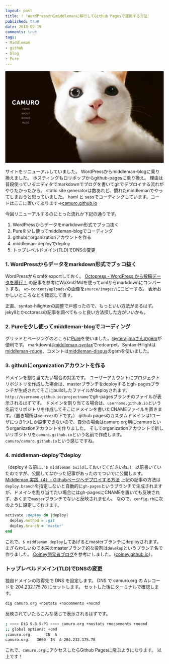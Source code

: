 ```yaml
---
layout: post
title: ! 'WordPressからmiddlemanに移行してGithub Pagesで運用する方法'
published: true
date: 2013-09-19
comments: true
tags:
- Middleman
- github
- blog
- Pure
---
```


<a href="/images/2013/09/20130919_1202.png"><img src="/images/2013/09/20130919_1202.png"></a>

サイトをリニューアルしていました。
WordPressからmiddleman-blogに乗り換えました。
ホスティングもロリポップからgithub-pagesに乗り換え。
理由は普段使っているエディタでmarkdownでブログを書いてgitでデプロイする流れがやりたかったから。
static site generatorは数あれど、慣れたmiddlemanでやってしまおうと思っていました。
haml と sassでコーディングしています。コードはここに置いてあります→[camuro.github.io](https://github.com/camuro/camuro.github.io)

今回リニューアルするのにとった流れか下記の通りです。

1. WordPressからデータをmarkdown形式でブッコ抜く
2. Pureを少し使ってmiddleman-blogでコーディング
3. githubにorganizationアカウントを作る
4. middleman-deployでdeploy
5. トップレベルドメイン(TLD)でDNSの変更

### 1. WordPressからデータをmarkdown形式でブッコ抜く

WordPressからxmlをexportしておく。
[Octopress - WordPress から投稿データを移行！](http://www.mk-mode.com/octopress/2012/12/20/octopress-migration-from-wordpress/) の記事を参考にWpXml2Mdを使ってxmlからmarkdownにコンバートする。
``wp-content/uploads/``の画像を``source/images/``にコピーする。
表示おかしいところなどを確認して直す。

正直、syntax-hilighterの調整で戸惑ったので、もっといい方法があるはず。
jekyllとかoctpressの記事を調べてもっと良い方法探した方がいいかも。

### 2. Pureを少し使ってmiddleman-blogでコーディング

グリッドとページングのところに[Pure](http://purecss.io/)を使いました。[@yterajimaさんのgem](https://github.com/yterajima/middleman-pure)が便利です。
markdownは[middleman-syntax](https://github.com/middleman/middleman-syntax)でredcarpet、Syntax-Hilightは[middleman-rouge](https://github.com/Linuus/middleman-rouge)、コメントは[middleman-disqus](https://github.com/simonrice/middleman-disqus)のgemを使いました。

### 3. githubにorganizationアカウントを作る

ドメインを割り当てたい場合の対策です。
ユーザーアカウントにプロジェクトリポジトリを作成した場合は、masterブランチをdeployするとgh-pagesブランチが生成されてそこにbuildしたファイルがdeployされます。
``http://username.github.io/projectname``でgh-pagesブランチのファイルが表示されるはずです。
ドメインを割り当てる場合は、``username.github.io``という名前でリポジトリを作成してそこにドメインを書いたCNAMEファイルを置きます。（置き場所は``source/``の下です。）
github pagesのカスタムドメインは1ユーザにつき1つしか設定できないので、自分の場合はcamuro.org用にcamuroというorganizationアカウントを作りました。
そしてorganizationアカウントで新しいリポジトリを``camuro.github.io``という名前で作成します。
``camuro/camuro.github.io``という感じですね。

### 4. middleman-deployでdeploy
（deployする前に、``$ middleman build``しておいてくださいね。）
以前書いていたのですが、公開してなかった記事があったのでついでに公開します。
[Middleman 実践（4）- Githubページへデプロイする方法](http://camuro.org/blog/2013/04/20021938.html)
上記の記事の方法は``deploy.branch``を指定しないと自動的に``gh-pages``というブランチで生成されますが、ドメインを割り当てたい場合にはgh-pagesにCNAMEを置いても反映されず、あくまで``master``ブランチでないと反映されません。
なので、``config.rb``に次のように設定しておきます。

~~~ruby
activate :deploy do |deploy|
  deploy.method = :git
  deploy.branch = 'master'
end
~~~

これで、``$ middleman deploy``してあげるとmasterブランチにdeployされます。
まぎらわしいので本来のmasterブランチ的な役割は``develop``というブランチ名で作りました。
[Coiney開発者ブログ](http://blog.coiney.com/)を参考にしました。（[coiney.github.io](https://github.com/Coiney/coiney.github.io)）。

### トップレベルドメイン(TLD)でDNSの変更

独自ドメインの取得先で DNS を設定します。
DNS で camuro.org の Aレコードを 204.232.175.78 にセットします。
セットした後にターミナルで確認します。

~~~sh
dig camuro.org +nostats +nocomments +nocmd
~~~

反映されていたらこんな感じで表示されるはずです。

~~~sh
; <<>> DiG 9.8.5-P1 <<>> camuro.org +nostats +nocomments +nocmd
;; global options: +cmd
;camuro.org.      IN  A
camuro.org.   3600  IN  A 204.232.175.78
~~~
これで、``camuro.org``にアクセスしたらGithub Pagesに飛ぶようになります。
以上です！
